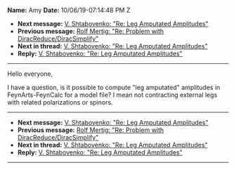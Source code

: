 **Name:** Amy
**Date:** 10/06/19-07:14:48 PM Z

  - **Next message:** [V. Shtabovenko: "Re: Leg Amputated
    Amplitudes"](1533.html)
  - **Previous message:** [Rolf Mertig: "Re: Problem with
    DiracReduce/DiracSimplify"](1531.html)
  - **Next in thread:** [V. Shtabovenko: "Re: Leg Amputated
    Amplitudes"](1533.html)
  - **Reply:** [V. Shtabovenko: "Re: Leg Amputated
    Amplitudes"](1533.html)

-----

Hello everyone,  

I have a question, is it possible to compute "leg amputated" amplitudes
in FeynArts-FeynCalc for a model file? I mean not contracting external
legs with related polarizations or spinors.  

-----

  - **Next message:** [V. Shtabovenko: "Re: Leg Amputated
    Amplitudes"](1533.html)
  - **Previous message:** [Rolf Mertig: "Re: Problem with
    DiracReduce/DiracSimplify"](1531.html)
  - **Next in thread:** [V. Shtabovenko: "Re: Leg Amputated
    Amplitudes"](1533.html)
  - **Reply:** [V. Shtabovenko: "Re: Leg Amputated
    Amplitudes"](1533.html)

-----

